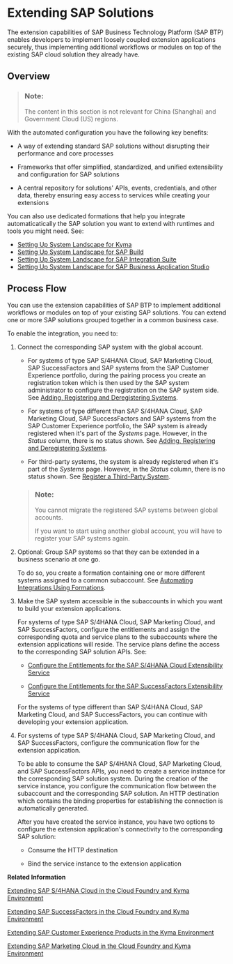 <!-- loio346864df64f24011b49abee07bbd79af -->

# Extending SAP Solutions

The extension capabilities of SAP Business Technology Platform \(SAP BTP\) enables developers to implement loosely coupled extension applications securely, thus implementing additional workflows or modules on top of the existing SAP cloud solution they already have.



<a name="loio346864df64f24011b49abee07bbd79af__section_ptj_pmf_nhb"/>

## Overview

> ### Note:  
> The content in this section is not relevant for China \(Shanghai\) and Government Cloud \(US\) regions.

With the automated configuration you have the following key benefits:

-   A way of extending standard SAP solutions without disrupting their performance and core processes

-   Frameworks that offer simplified, standardized, and unified extensibility and configuration for SAP solutions

-   A central repository for solutions' APIs, events, credentials, and other data, thereby ensuring easy access to services while creating your extensions


You can also use dedicated formations that help you integrate automaticatically the SAP solution you want to extend with runtimes and tools you might need. See:

-   [Setting Up System Landscape for Kyma](setting-up-system-landscape-for-kyma-9154051.md)
-   [Setting Up System Landscape for SAP Build](setting-up-system-landscape-for-sap-build-6424311.md)
-   [Setting Up System Landscape for SAP Integration Suite](setting-up-system-landscape-for-sap-integration-suite-a14c276.md)
-   [Setting Up System Landscape for SAP Business Application Studio](setting-up-system-landscape-for-sap-business-application-studio-272ca23.md)



<a name="loio346864df64f24011b49abee07bbd79af__section_tsg_vmf_nhb"/>

## Process Flow

You can use the extension capabilities of SAP BTP to implement additional workflows or modules on top of your existing SAP solutions. You can extend one or more SAP solutions grouped together in a common business case.

To enable the integration, you need to:

1.  Connect the corresponding SAP system with the global account.

    -   For systems of type SAP S/4HANA Cloud, SAP Marketing Cloud, SAP SuccessFactors and SAP systems from the SAP Customer Experience portfolio, during the pairing process you create an registration token which is then used by the SAP system administrator to configure the registration on the SAP system side. See [Adding, Registering and Deregistering Systems](adding-registering-and-deregistering-systems-2ffdaff.md).

    -   For systems of type different than SAP S/4HANA Cloud, SAP Marketing Cloud, SAP SuccessFactors and SAP systems from the SAP Customer Experience portfolio, the SAP system is already registered when it's part of the *Systems* page. However, in the *Status* column, there is no status shown. See [Adding, Registering and Deregistering Systems](adding-registering-and-deregistering-systems-2ffdaff.md).

    -   For third-party systems, the system is already registered when it's part of the *Systems* page. However, in the *Status* column, there is no status shown. See [Register a Third-Party System](register-a-third-party-system-5481d59.md).


    > ### Note:  
    > You cannot migrate the registered SAP systems between global accounts.
    > 
    > If you want to start using another global account, you will have to register your SAP systems again.

2.  Optional: Group SAP systems so that they can be extended in a business scenario at one go.

    To do so, you create a formation containing one or more different systems assigned to a common subaccount. See [Automating Integrations Using Formations](automating-integrations-using-formations-68b04fa.md).

3.  Make the SAP system accessible in the subaccounts in which you want to build your extension applications.

    For systems of type SAP S/4HANA Cloud, SAP Marketing Cloud, and SAP SuccessFactors, configure the entitlements and assign the corresponding quota and service plans to the subaccounts where the extension applications will reside. The service plans define the access to the corresponding SAP solution APIs. See:

    -   [Configure the Entitlements for the SAP S/4HANA Cloud Extensibility Service](configure-the-entitlements-for-the-sap-s-4hana-cloud-extensibility-service-65ad330.md)

    -   [Configure the Entitlements for the SAP SuccessFactors Extensibility Service](configure-the-entitlements-for-the-sap-successfactors-extensibility-service-b01e625.md)


    For the systems of type different than SAP S/4HANA Cloud, SAP Marketing Cloud, and SAP SuccessFactors, you can continue with developing your extension application.

4.  For systems of type SAP S/4HANA Cloud, SAP Marketing Cloud, and SAP SuccessFactors, configure the communication flow for the extension application.

    To be able to consume the SAP S/4HANA Cloud, SAP Marketing Cloud, and SAP SuccessFactors APIs, you need to create a service instance for the corresponding SAP solution system. During the creation of the service instance, you configure the communication flow between the subaccount and the corresponding SAP solution. An HTTP destination which contains the binding properties for establishing the connection is automatically generated.

    After you have created the service instance, you have two options to configure the extension application's connectivity to the corresponding SAP solution:

    -   Consume the HTTP destination

    -   Bind the service instance to the extension application



**Related Information**  


[Extending SAP S/4HANA Cloud in the Cloud Foundry and Kyma Environment](extending-sap-s-4hana-cloud-in-the-cloud-foundry-and-kyma-environment-40b9e6c.md "Extend SAP S/4HANA Cloud with extension applications running on SAP BTP using automated integration configuration.")

[Extending SAP SuccessFactors in the Cloud Foundry and Kyma Environment](extending-sap-successfactors-in-the-cloud-foundry-and-kyma-environment-9e33934.md "Use SAP BTP to extend SAP SuccessFactors with extension applications running on the cloud platform.")

[Extending SAP Customer Experience Products in the Kyma Environment](extending-sap-customer-experience-products-in-the-kyma-environment-83df31a.md "You can configure the integration between SAP BTP and SAP Customer Experience automatically to extend SAP Customer Experience products with applications running on the cloud platform.")

[Extending SAP Marketing Cloud in the Cloud Foundry and Kyma Environment](extending-sap-marketing-cloud-in-the-cloud-foundry-and-kyma-environment-18bb3d9.md "")

